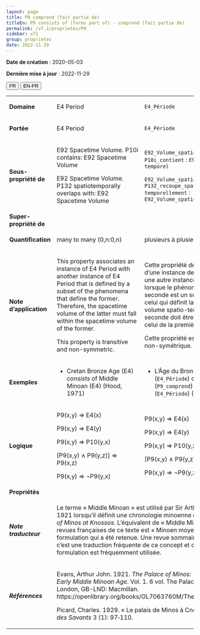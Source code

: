 ```yaml
---
layout: page
title: P9 comprend (fait partie de)
titleEn: P9 consists of (forms part of) - comprend (fait partie de)
permalink: /v7.1/proprietes/P9
sidebar: v71
group: proprietes
date: 2022-11-29
---
```


**Date de création** : 2020-05-03

**Dernière mise à jour** : 2022-11-29

<div class="lang-buttons">
  <button id="fr" class="activate">FR</button>
  <button id="en-fr">EN-FR</button>
</div>

<table>
				<tbody>
				<tr>
					<td><strong>Domaine</strong></td>
					<td class="en"><p>E4 Period</p>
							</td>
						<td><p><code class="language-plaintext highlighter-rouge">E4_Période</code> </p>
							</td>
						</tr>
					<tr>
					<td><strong>Portée</strong></td>
					<td class="en"><p>E4 Period</p>
							</td>
						<td><p><code class="language-plaintext highlighter-rouge">E4_Période</code> </p>
							</td>
						</tr>
					<tr>
					<td><strong>Sous-propriété de</strong></td>
					<td class="en"><p>E92 Spacetime Volume. P10i contains: E92 Spacetime Volume</p>
							<p>E92 Spacetime Volume. P132 spatiotemporally overlaps with: E92 Spacetime Volume</p>
							</td>
						<td><p><code class="language-plaintext highlighter-rouge">E92_Volume_spatio-temporel</code>. <code class="language-plaintext highlighter-rouge">P10i_contient</code> : <code class="language-plaintext highlighter-rouge">E92_Volume_spatio-temporel</code> </p>
							<p><code class="language-plaintext highlighter-rouge">E92_Volume_spatio-temporel</code>. <code class="language-plaintext highlighter-rouge">P132_recoupe_spatio-temporellement</code> : <code class="language-plaintext highlighter-rouge">E92_Volume_spatio-temporel</code>   </p>
							</td>
						</tr>
					<tr>
					<td><strong>Super-propriété de</strong></td>
					<td class="en"><p></p>
							</td>
						<td><p></p>
							</td>
						</tr>
					<tr>
					<td><strong>Quantification</strong></td>
					<td class="en"><p>many to many (0,n:0,n)</p>
							</td>
						<td><p>plusieurs à plusieurs (0,n:0,n)</p>
							</td>
						</tr>
					<tr>
					<td><strong>Note d’application</strong></td>
					<td class="en"><p>This property associates an instance of E4 Period with another instance of E4 Period that is defined by a subset of the phenomena that define the former. Therefore, the spacetime volume of the latter must fall within the spacetime volume of the former.</p>
							<p></p>
							<p>This property is transitive and non-symmetric.</p>
							</td>
						<td><p>Cette propriété décrit l’association d’une instance de <code class="language-plaintext highlighter-rouge">E4_Période</code> avec une autre instance de <code class="language-plaintext highlighter-rouge">E4_Période</code> lorsque le phénomène qui définit la seconde est un sous-ensemble de celui qui définit la première. Ainsi, le volume spatio-temporel de la seconde doit être compris dans celui de la première. </p>
							<p></p>
							<p>Cette propriété est transitive et non-symétrique. </p>
							</td>
						</tr>
					<tr>
					<td><strong>Exemples</strong></td>
					<td class="en"><ul><li><p>Cretan Bronze Age (E4) <em>consists</em> of Middle Minoan (E4) (Hood, 1971)</p>
							</li>
									</ul></td>
						<td><ul><li><p>L’Âge du Bronze en Crète (<code class="language-plaintext highlighter-rouge">E4_Période</code>) comprend (<code class="language-plaintext highlighter-rouge">P9_comprend</code>) le Minoen moyen (<code class="language-plaintext highlighter-rouge">E4_Période</code>) (Hood, 1971)</p>
							</li>
									</ul></td>
						</tr>
					<tr>
					<td><strong>Logique</strong></td>
					<td class="en"><p>P9(x,y) ⇒ E4(x)</p>
							<p>P9(x,y) ⇒ E4(y)</p>
							<p>P9(x,y) ⇒ P10(y,x)</p>
							<p>[P9(x,y) ∧ P9(y,z)] ⇒ P9(x,z)</p>
							<p>P9(x,y) ⇒ ¬P9(y,x)</p>
							</td>
						<td><p>P9(x,y) ⇒ E4(x)</p>
							<p>P9(x,y) ⇒ E4(y)</p>
							<p>P9(x,y) ⇒ P10(y,x)</p>
							<p>[P9(x,y) ∧ P9(y,z)] ⇒ P9(x,z)</p>
							<p>P9(x,y) ⇒ ¬P9(y,x)</p>
							</td>
						</tr>
					<tr>
					<td><strong>Propriétés</strong></td>
					<td class="en"><p></p>
							</td>
						<td><p></p>
							</td>
						</tr>
					<tr>
					<td><strong><em>Note traducteur</em></strong></td>
					<td colspan="2"><p>Le terme « Middle Minoan » est utilisé par Sir Arthur John Evans en 1921 lorsqu’il définit une chronologie minoenne dans <em>The Palace of Minos at Knossos</em>. L’équivalent de  « Middle Minoan » dans les revues françaises de ce texte est  « Minoen moyen » et c’est cette formulation qui a été retenue. Une revue sommaire a confirmé que c’est une traduction fréquente de ce concept et que cette formulation est fréquemment utilisée. </p>
							</td>
						</tr>
					<tr>
					<td><strong><em>Références</em></strong></td>
					<td colspan="2"><p>Evans, Arthur John. 1921. <em>The Palace of Minos: The Neolithic and Early Middle Minoan Age</em>. Vol. 1. 6 vol. The Palace of Minos. London, GB-LND: Macmillan. https://openlibrary.org/books/OL7063760M/The_palace_of_Minos.</p>
							<p>Picard, Charles. 1929. « Le palais de Minos à Cnossos ». <em>Journal des Savants</em> 3 (1): 97‑110.</p>
							</td>
						</tr>
					</tbody>
				</table>
				